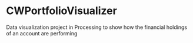 CWPortfolioVisualizer
=====================

Data visualization project in Processing to show how the financial holdings of an account are performing
